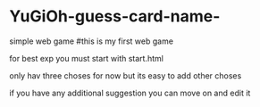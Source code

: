 # YuGiOh-guess-card-name-
simple web game
#this is my first web game

for best exp you must start with start.html


only hav three choses for now
but its easy to add other choses

if you have any additional suggestion you can move on and edit it
